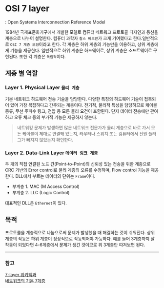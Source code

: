 # OSI 7 layer
: Open Systems Interconnection Reference Model

1984년 국제표준화기구에서 개발한 모델로 컴퓨터 네트워크 프로토콜 디자인과 통신을 계층으로 나누어 설명한다. 컴퓨터 과학자 `찰스 바크만`가 크게 기여했다고 한다.일반적으로 `OSI 7 계층 모형`이라고 한다. 각 계층은 하위 계층의 기능만을 이용하고, 상위 계층에게 기능을 제공한다. 일반적으로 하위 계층은 하드웨어로, 상위 계층은 소프트웨어로 구현된다. 또한 각 계층은 `독립적`이다.

## 계층 별 역할
### Layer 1. Physical Layer `물리 계층`
기본 네트워크 하드웨어 전송 기술을 담당한다. 다양한 특징의 하드웨어 기술이 접목되어 있어 가장 복잡하다고 간주되는 계층이다. 전기적, 물리적 특성을 담당하므로 케이블 종류, 무선 주파수 링크, 전압 등 모든 물리 요건이 포함된다. 단지 데이터 전송에만 관여하고 오류 체크 등의 부가적 기능은 제공하지 않는다.

  
> 네트워킹 문제가 발생하면 많은 네트워크 전문가가 물리 계층으로 바로 가서 모든 케이블이 제대로 연결돼 있는지, 라우터나 스위치 또는 컴퓨터에서 전원 플러그가 빠지지 않았는지 확인한다.

  
### Layer 2. Data-Link Layer `데이터 링크 계층`
두 개의 직접 연결된 노드 간(Point-to-Point)의 신뢰성 있는 전송을 위한 계층으로 CRC 기반의 Error control로 물리 계층의 오류를 수정하며, Flow control 기능을 제공한다. DLL에서 부르는 데이터의 단위는 `Frame`이다.

- 부계층 1. MAC (M Access Control)
- 부계층 2. LLC (Logic Control)
  
대표적인 DLL은 `Ethernet`이 있다.

## 목적
프로토콜을 계층적으로 나눔으로써 문제가 발생했을 때 해결하는 것이 쉬워진다. 상위 계층의 작동은 하위 계층이 정상적으로 작동되어야 가능하다. 예를 들어 3계층까지 잘 작동이 되었다면 4-6계층에서 문제가 생긴 것이므로 위 3계층만 따져보면 된다.

---
### 참고
[7-layer 위키백과](https://ko.wikipedia.org/wiki/OSI_%EB%AA%A8%ED%98%95)<br>
[네트워크의 기본 7계층](http://www.ciokorea.com/news/36536)